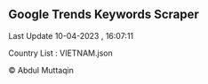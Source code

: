

## Google Trends Keywords Scraper 
 
Last Update 10-04-2023 , 16:07:11

Country List :
VIETNAM.json



© Abdul Muttaqin 
